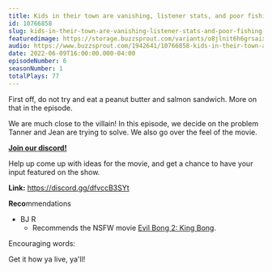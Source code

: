 ```yaml
---
title: Kids in their town are vanishing, listener stats, and poor fishing advice
id: 10766858
slug: kids-in-their-town-are-vanishing-listener-stats-and-poor-fishing-advice
featuredimage: https://storage.buzzsprout.com/variants/o8jlnit6h6grsaix3s6v6cr4dlbq/60854458c4d1acdf4e1c2f79c4137142d85d78e379bdafbd69bd34c85f5819ad.jpg
audio: https://www.buzzsprout.com/1942641/10766858-kids-in-their-town-are-vanishing-listener-stats-and-poor-fishing-advice.mp3
date: 2022-06-09T16:00:00.000-04:00
episodeNumber: 6
seasonNumber: 1
totalPlays: 77
---
```

First off, do not try and eat a peanut butter and salmon sandwich. More on that in the episode.

 We are much close to the villain! In this episode, we decide on the problem Tanner and Jean are trying to solve. We also go over the feel of the movie.

[**Join our discord!**](https://discord.gg/dfvccB3SYt)

Help up come up with ideas for the movie, and get a chance to have your input featured on the show.

**Link:** <https://discord.gg/dfvccB3SYt>

**Reco**mmendations

* BJ R  
   * Recommends the NSFW movie [Evil Bong 2: King Bong](https://www.imdb.com/title/tt1355627/).

Encouraging words:

Get it how ya live, ya'll!

  